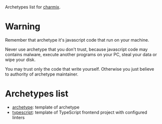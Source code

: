 Archetypes list for [charmix](https://www.npmjs.com/package/charmix).

# Warning

Remember that archetype it's javascript code that run on your machine.

Never use archetype that you don't trust, because javascript code may contains malware, execute another programs on your PC, steal your data or wipe your disk.

You may trust only the code that write yourself. Otherwise you just believe to authority of archetype maintainer.

# Archetypes list

- [archetype](https://github.com/vitonsky/charmix/tree/master/archetypes/archetype): template of archetype
- [typescript](https://github.com/vitonsky/charmix/tree/master/archetypes/typescript): template of TypeScript frontend project with configured linters
